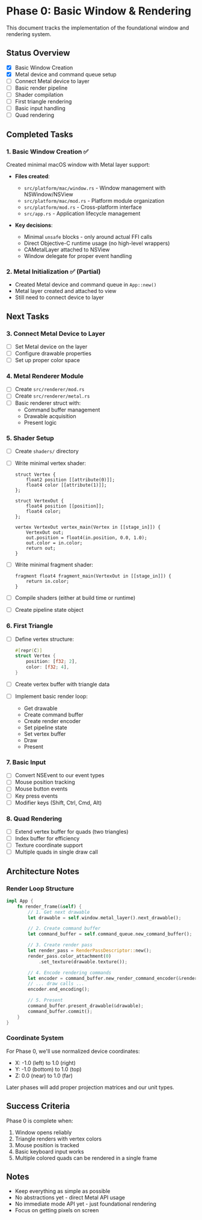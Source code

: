# Phase 0: Basic Window & Rendering

This document tracks the implementation of the foundational window and rendering system.

## Status Overview

- [x] Basic Window Creation
- [x] Metal device and command queue setup
- [ ] Connect Metal device to layer
- [ ] Basic render pipeline
- [ ] Shader compilation
- [ ] First triangle rendering
- [ ] Basic input handling
- [ ] Quad rendering

## Completed Tasks

### 1. Basic Window Creation ✅

Created minimal macOS window with Metal layer support:

- **Files created**:
  - `src/platform/mac/window.rs` - Window management with NSWindow/NSView
  - `src/platform/mac/mod.rs` - Platform module organization
  - `src/platform/mod.rs` - Cross-platform interface
  - `src/app.rs` - Application lifecycle management

- **Key decisions**:
  - Minimal `unsafe` blocks - only around actual FFI calls
  - Direct Objective-C runtime usage (no high-level wrappers)
  - CAMetalLayer attached to NSView
  - Window delegate for proper event handling

### 2. Metal Initialization ✅ (Partial)

- Created Metal device and command queue in `App::new()`
- Metal layer created and attached to view
- Still need to connect device to layer

## Next Tasks

### 3. Connect Metal Device to Layer

- [ ] Set Metal device on the layer
- [ ] Configure drawable properties
- [ ] Set up proper color space

### 4. Metal Renderer Module

- [ ] Create `src/renderer/mod.rs`
- [ ] Create `src/renderer/metal.rs`
- [ ] Basic renderer struct with:
  - Command buffer management
  - Drawable acquisition
  - Present logic

### 5. Shader Setup

- [ ] Create `shaders/` directory
- [ ] Write minimal vertex shader:
  ```metal
  struct Vertex {
      float2 position [[attribute(0)]];
      float4 color [[attribute(1)]];
  };

  struct VertexOut {
      float4 position [[position]];
      float4 color;
  };

  vertex VertexOut vertex_main(Vertex in [[stage_in]]) {
      VertexOut out;
      out.position = float4(in.position, 0.0, 1.0);
      out.color = in.color;
      return out;
  }
  ```

- [ ] Write minimal fragment shader:
  ```metal
  fragment float4 fragment_main(VertexOut in [[stage_in]]) {
      return in.color;
  }
  ```

- [ ] Compile shaders (either at build time or runtime)
- [ ] Create pipeline state object

### 6. First Triangle

- [ ] Define vertex structure:
  ```rust
  #[repr(C)]
  struct Vertex {
      position: [f32; 2],
      color: [f32; 4],
  }
  ```

- [ ] Create vertex buffer with triangle data
- [ ] Implement basic render loop:
  - Get drawable
  - Create command buffer
  - Create render encoder
  - Set pipeline state
  - Set vertex buffer
  - Draw
  - Present

### 7. Basic Input

- [ ] Convert NSEvent to our event types
- [ ] Mouse position tracking
- [ ] Mouse button events
- [ ] Key press events
- [ ] Modifier keys (Shift, Ctrl, Cmd, Alt)

### 8. Quad Rendering

- [ ] Extend vertex buffer for quads (two triangles)
- [ ] Index buffer for efficiency
- [ ] Texture coordinate support
- [ ] Multiple quads in single draw call

## Architecture Notes

### Render Loop Structure

```rust
impl App {
    fn render_frame(&self) {
        // 1. Get next drawable
        let drawable = self.window.metal_layer().next_drawable();

        // 2. Create command buffer
        let command_buffer = self.command_queue.new_command_buffer();

        // 3. Create render pass
        let render_pass = RenderPassDescriptor::new();
        render_pass.color_attachment(0)
            .set_texture(drawable.texture());

        // 4. Encode rendering commands
        let encoder = command_buffer.new_render_command_encoder(&render_pass);
        // ... draw calls ...
        encoder.end_encoding();

        // 5. Present
        command_buffer.present_drawable(&drawable);
        command_buffer.commit();
    }
}
```

### Coordinate System

For Phase 0, we'll use normalized device coordinates:
- X: -1.0 (left) to 1.0 (right)
- Y: -1.0 (bottom) to 1.0 (top)
- Z: 0.0 (near) to 1.0 (far)

Later phases will add proper projection matrices and our unit types.

## Success Criteria

Phase 0 is complete when:
1. Window opens reliably
2. Triangle renders with vertex colors
3. Mouse position is tracked
4. Basic keyboard input works
5. Multiple colored quads can be rendered in a single frame

## Notes

- Keep everything as simple as possible
- No abstractions yet - direct Metal API usage
- No immediate mode API yet - just foundational rendering
- Focus on getting pixels on screen
